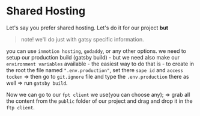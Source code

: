 # Shared Hosting

Let's say you prefer shared hosting. Let's do it for our project **but** 
> note! we'll do just with gatsy specific information.

you can use `inmotion hosting`, `godaddy`, or any other options.
we need to setup our production build (gatsby build) - but we need also make our `environment variables` available -  the easiest way to do that is - to create in the root the file named `".env.production"`, set there `sape id` and `access tocken` => then go to `git.ignore` file and type  the `.env.production` there as well => run `gatsby build`. 

Now we can go to our `fpt client` we use(you can choose any); => grab all the content from the `public` folder of our project and drag and drop it in the `ftp client`. 

